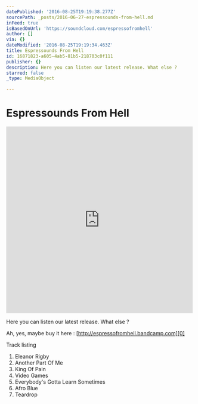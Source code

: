 ```yaml
---
datePublished: '2016-08-25T19:19:38.277Z'
sourcePath: _posts/2016-06-27-espressounds-from-hell.md
inFeed: true
isBasedOnUrl: 'https://soundcloud.com/espressofromhell'
author: []
via: {}
dateModified: '2016-08-25T19:19:34.463Z'
title: Espressounds From Hell
id: 16871823-a605-4ab5-81b5-218703c0f111
publisher: {}
description: Here you can listen our latest release. What else ?
starred: false
_type: MediaObject

---
```

# Espressounds From Hell

<iframe src="https://cdn.embedly.com/widgets/media.html?src=https%3A%2F%2Fw.soundcloud.com%2Fplayer%2F%3Fvisual%3Dtrue%26url%3Dhttp%253A%252F%252Fapi.soundcloud.com%252Fusers%252F80441204%26show_artwork%3Dtrue&amp;url=https%3A%2F%2Fsoundcloud.com%2Fespressofromhell&amp;image=http%3A%2F%2Fi1.sndcdn.com%2Favatars-000120468357-g04rcj-t500x500.jpg&amp;key=b7d04c9b404c499eba89ee7072e1c4f7&amp;type=text%2Fhtml&amp;schema=soundcloud" width="500" height="500" scrolling="no" frameborder="0" allowfullscreen="" style=""></iframe>

Here you can listen our latest release. What else ?

Ah, yes, maybe buy it here : [http://espressofromhell.bandcamp.com][0]

Track listing

1. Eleanor Rigby
2. Another Part Of Me
3. King Of Pain
4. Video Games
5. Everybody's Gotta Learn Sometimes
6. Afro Blue
7. Teardrop

[0]: http://espressofromhell.bandcamp.com/ "bandcamp"